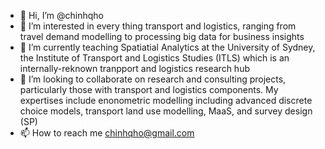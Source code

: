 - 👋 Hi, I’m @chinhqho
- 👀 I’m interested in every thing transport and logistics, ranging from travel demand modelling to processing big data for business insights
- 🌱 I’m currently teaching Spatiatial Analytics at the University of Sydney, the Institute of Transport and Logistics Studies (ITLS) which is an internally-reknown tranpport and logistics research hub
- 💞️ I’m looking to collaborate on research and consulting projects, particularly those with transport and logistics components. My expertises include enonometric modelling including advanced discrete choice models, transport land use modelling, MaaS, and survey design (SP) 
- 📫 How to reach me chinhqho@gmail.com

<!---
chinhqho/chinhqho is a ✨ special ✨ repository because its `README.md` (this file) appears on your GitHub profile.
You can click the Preview link to take a look at your changes.
--->
